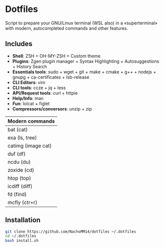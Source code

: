 # Dotfiles

Script to prepare your GNU/Linux terminal (WSL also) in a «superterminal» with modern, autocompleted commands and other features.

## Includes

- **Shell**: ZSH + OH-MY-ZSH + Custom theme
- **Plugins**: Zgen plugin manager + Syntax Highlighting + Autosuggestions + History Search
- **Essentials tools**: sudo + wget + git + make + cmake + g++ + nodejs + gnupg + ca-certificates + lsb-release
- **CLI Editors**: vim
- **CLI tools**: ccze + jq + less
- **API/Request tools**: curl + httpie
- **Help/Info**: man
- **Fun**: lolcat + figlet
- **Compressors/conversors**: unzip + zip

| **Modern commands** |
|-|
| bat (cat) |
| exa (ls, tree) |
| catimg (image cat) |
| duf (df) |
| ncdu (du) |
| zoxide (cd) |
| htop (top) |
| icdiff (diff) |
| fd (find) |
| mcfly (ctr+r) |

## Installation

```bash
git clone https://github.com/NachoMM14/dotfiles ~/.dotfiles
cd ~/.dotfiles
bash install.sh
```
